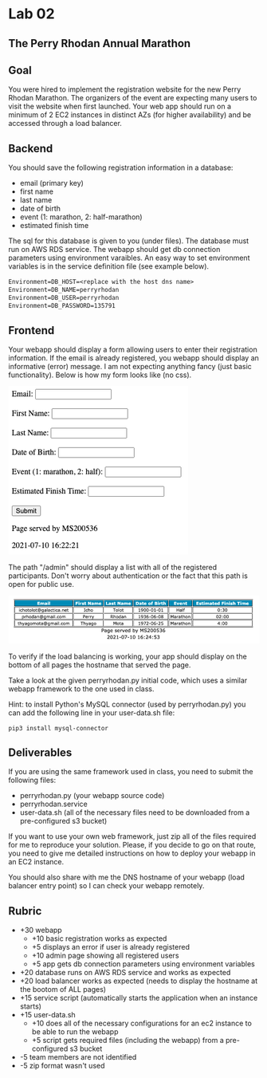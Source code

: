 # Lab 02

## The Perry Rhodan Annual Marathon

## Goal
You were hired to implement the registration website for the new Perry Rhodan Marathon.  The organizers of the event are expecting many users to visit the website when first launched.  Your web app should run on a minimum of 2 EC2 instances in distinct AZs (for higher availability) and be accessed through a load balancer. 
 
## Backend

You should save the following registration information in a database: 

* email (primary key)
* first name
* last name
* date of birth
* event (1: marathon, 2: half-marathon)
* estimated finish time

The sql for this database is given to you (under files). The database must run on AWS RDS service. The webapp should get db connection parameters using environment varaibles. An easy way to set environment variables is in the service definition file (see example below). 

```
Environment=DB_HOST=<replace with the host dns name>
Environment=DB_NAME=perryrhodan
Environment=DB_USER=perryrhodan
Environment=DB_PASSWORD=135791
```

## Frontend

Your webapp should display a form allowing users to enter their registration information. If the email is already registered, you webapp should display an informative (error) message. I am not expecting anything fancy (just basic functionality). Below is how my form looks like (no css). 

![input_form.png](images/input_form.png)

The path "/admin" should display a list with all of the registered participants. Don't worry about authentication or the fact that this path is open for public use. 

![admin_page.png](images/admin_page.png)

To verify if the load balancing is working, your app should display on the bottom of all pages the hostname that served the page. 

Take a look at the given perryrhodan.py initial code, which uses a similar webapp framework to the one used in class. 

Hint: to install Python's MySQL connector (used by perryrhodan.py) you can add the following line in your user-data.sh file: 

```
pip3 install mysql-connector
```

## Deliverables 

If you are using the same framework used in class, you need to submit the following files: 

* perryrhodan.py (your webapp source code)
* perryrhodan.service
* user-data.sh (all of the necessary files need to be downloaded from a pre-configured s3 bucket)

If you want to use your own web framework, just zip all of the files required for me to reproduce your solution.  Please, if you decide to go on that route, you need to give me detailed instructions on how to deploy your webapp in an EC2 instance. 

You should also share with me the DNS hostname of your webapp (load balancer entry point) so I can check your webapp remotely. 

## Rubric

* \+30 webapp
    * \+10 basic registration works as expected
    * \+5 displays an error if user is already registered
    * \+10 admin page showing all registered users
    * \+5 app gets db connection parameters using environment variables
* \+20 database runs on AWS RDS service and works as expected
* \+20 load balancer works as expected (needs to display the hostname at the bootom of ALL pages)
* \+15 service script (automatically starts the application when an instance starts)
* \+15 user-data.sh
    * \+10 does all of the necessary configurations for an ec2 instance to be able to run the webapp
    * \+5 script gets required files (including the webapp) from a pre-configured s3 bucket
* \-5 team members are not identified 
* \-5 zip format wasn't used